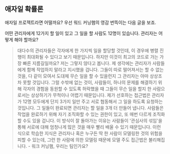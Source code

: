 ## 애자일 확률론
애자일 프로젝트라면 어떨까요? 우선 워드 커닝햄의 영감 번뜩이는 다음 글을 보죠.

어떤 관리자에게 12가지 할 일이 있고 그 일을 할 사람도 12명이 있습니다. 관리자는 어떻게 해야 할까요?

> 대다수의 관리자들은 각자에게 한 가지씩 일을 할당할 것인데, 이 경우에 병렬 진행이 최대화될 수 있다고 보기 때문입니다. 하지만 이것이 최고의 코드로 가는 가장 빠른 지름길일까요? 저는 그렇지 않다고 봅니다. 제 생각에는 관리자가 사람들에게 함께 작업하지 말라고 지시했을 겁니다. 그들이 따로 떨어져서는 할 수 없는 것을, 다 같이 모여서 도대체 무슨 일을 할 수 있을런지 그 관리자는 아마 상상조차 못할 것입니다. 그럴 수밖에 없는 것이, 사람들이, 하나의 문제를 해결하기 위해 각자의 경험을 동원할 수 있도록 허락했을 때 그들이 무슨 일을 할지 한 사람으로서는 상상하기가 무척이나 어렵기 때문입니다.
> 제가 선호하는 접근법은 관리자가 12명 모두에게 단지 3가지 일만 주고 서로 협동해서 그 일을 하도록 요청하는 것입니다. 그 일들이 완료되면 관리자는 할 일을 3개 더 만들어 냅니다. 사람들은 작업을 완료하기 위해 자기 조직화할 수 있는 권한이 있고, 또 매번 다르게 조직화할 수도 있을 겁니다. 이 방식이 잘 돌아가는 이유는 사람들이 '관심사의 섞임'을 통해 서로에 대해 엄청나게 많은 것을 매우 빨리 배울 수 있기 때문입니다. 이런 식으로 학습한 지식은 관리자나 혹은 누구든 딱 한 사람이 모델링한 것의 위험을 피할 수 있는데, 그런 한 사람에 의한 모델링 때문에 모델 주도 접근법은 불리해집니다. - 워크 커닝햄, 우리는 팀인가요?